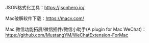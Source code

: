 JSON格式化工具：https://jsonhero.io/

Mac破解软件下载：https://macv.com/

Mac 微信功能拓展/微信插件/微信小助手(A plugin for Mac WeChat)：https://github.com/MustangYM/WeChatExtension-ForMac